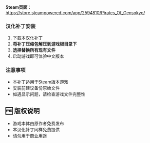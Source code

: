 
**Steam页面**：https://store.steampowered.com/app/2594810/Pirates_Of_Gensokyo/  

### 汉化补丁安装
1. 下载本汉化补丁
2. **将补丁压缩包解压到游戏根目录下**
3. **选择替换所有现有文件**
4. 启动游戏即可体验中文版本

### 注意事项
- 本补丁适用于Steam版本游戏
- 安装前建议备份原始文件
- 如遇显示问题，请检查游戏文件完整性

## 🆓 版权说明
- 游戏本体由原作者免费发布
- 本汉化补丁同样免费提供
- 请勿用于商业用途

